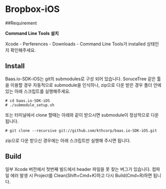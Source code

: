 # Bropbox-iOS

##Requirement 

**Command Line Tools 설치**

Xcode - Perferences - Downloads - Command Line Tools가 installed 상태인지 확인해주세요. 
<br>
## Install
Baas.io-SDK-iOS는 git의 submodules로 구성 되어 있습니다. SoruceTree 같은 툴을 이용할 경우 자동적으로 submodule을 인식하나, zip으로 다운 받은 경우 폴더 안에 있는 아래 스크립트를 실행해주세요.

	# cd baas.io-SDK-iOS
	# ./submodule_setup.sh	


또는 터미널에서 clone 할때는 아래와 같이 받으시면 submodule이 정상적으로 다운 됩니다.


	# git clone --recursive git://github.com/kthcorp/baas.io-SDK-iOS.git

zip으로 다운 받으신 경우에는 아래 스크립트만 실행해 주시면 됩니다.

## Build
일부 Xcode 버전에서 첫번째 빌드에서 header 파일을 못 찾는 버그가 있습니다. 컴파일 에러 발생 시 Project를 Clean(Shift+Cmd+K)하고 다시 Build(Cmd+R)하면 됩니다.
